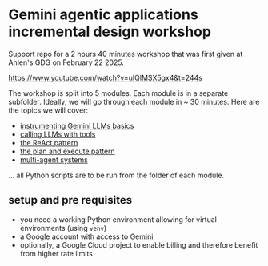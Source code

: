 # Gemini agentic applications incremental design workshop

Support repo for a 2 hours 40 minutes workshop that was first given at Ahlen's GDG on February 22 2025.

https://www.youtube.com/watch?v=uIQlMSX5gx4&t=244s

The workshop is split into 5 modules. Each module is in a separate subfolder. Ideally, we will go through each module in ~ 30 minutes. Here are the topics we will cover:

- [instrumenting Gemini LLMs basics](1-instrumenting-gemini-llms-basics/instrumenting-gemini-llms-basics.md)
- [calling LLMs with tools](2-use-tools/use-tools.md)
- [the ReAct pattern](3-react-pattern/react-pattern.md)
- [the plan and execute pattern](4-plan-and-execute-pattern/plan-and-execute-pattern.md)
- [multi-agent systems](5-multi-agent-systems/multi-agent-systems.md)

... all Python scripts are to be run from the folder of each module.

## setup and pre requisites

- you need a working Python environment allowing for virtual environments (using `venv`)
- a Google account with access to Gemini
- optionally, a Google Cloud project to enable billing and therefore benefit from higher rate limits
